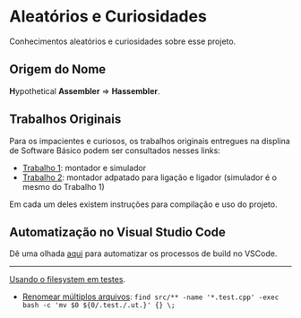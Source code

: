 # Aleatórios e Curiosidades
Conhecimentos aleatórios e curiosidades sobre esse projeto.


## Origem do Nome
<b>H</b>ypothetical <b>Assembler</b> => <b> Hassembler</b>.


## Trabalhos Originais
Para os impacientes e curiosos, os trabalhos originais entregues na displina de
Software Básico podem ser consultados nesses links:

- [Trabalho 1](https://github.com/yudi-azvd/hassembler/tree/sb-trabalho-1):
montador e simulador
- [Trabalho 2](https://github.com/yudi-azvd/hassembler/tree/sb-trabalho-2):
montador adpatado para ligação e ligador (simulador é o mesmo do Trabalho 1)

Em cada um deles existem instruções para compilação e uso do projeto.


## Automatização no Visual Studio Code
Dê uma olhada [aqui](docs/vscode-automation.md) para automatizar os processos de
build no VSCode.

---

[Usando o filesystem em testes](https://softwareengineering.stackexchange.com/questions/330393/reading-a-file-before-testing-a-method-it-is-an-integration-test-or-a-unit-tes).


- [Renomear múltiplos arquivos](https://stackoverflow.com/questions/15290186/find-a-pattern-in-files-and-rename-them):
`find src/** -name '*.test.cpp' -exec bash -c 'mv $0 ${0/.test./.ut.}' {} \;`

